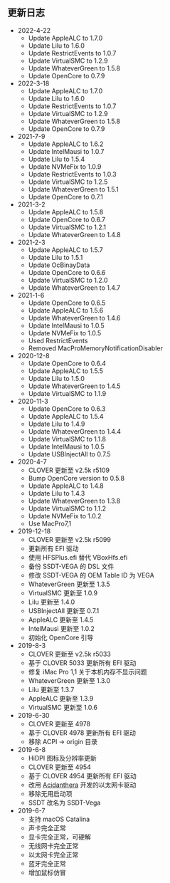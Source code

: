 ## 更新日志

- 2022-4-22
  - Update AppleALC to 1.7.0
  - Update Lilu to 1.6.0
  - Update RestrictEvents to 1.0.7
  - Update VirtualSMC to 1.2.9
  - Update WhateverGreen to 1.5.8
  - Update OpenCore to 0.7.9
- 2022-3-18
  - Update AppleALC to 1.7.0
  - Update Lilu to 1.6.0
  - Update RestrictEvents to 1.0.7
  - Update VirtualSMC to 1.2.9
  - Update WhateverGreen to 1.5.8
  - Update OpenCore to 0.7.9
- 2021-7-9
  - Update AppleALC to 1.6.2
  - Update IntelMausi to 1.0.7
  - Update Lilu to 1.5.4
  - Update NVMeFix to 1.0.9
  - Update RestrictEvents to 1.0.3
  - Update VirtualSMC to 1.2.5
  - Update WhateverGreen to 1.5.1
  - Update OpenCore to 0.7.1
- 2021-3-2
  - Update AppleALC to 1.5.8
  - Update OpenCore to 0.6.7
  - Update VirtualSMC to 1.2.1
  - Update WhateverGreen to 1.4.8
- 2021-2-3
  - Update AppleALC to 1.5.7
  - Update Lilu to 1.5.1
  - Update OcBinayData
  - Update OpenCore to 0.6.6
  - Update VirtualSMC to 1.2.0
  - Update WhateverGreen to 1.4.7
- 2021-1-6
  - Update OpenCore to 0.6.5
  - Update AppleALC to 1.5.6
  - Update WhateverGreen to 1.4.6
  - Update IntelMausi to 1.0.5
  - Update NVMeFix to 1.0.5
  - Used RestrictEvents
  - Removed MacProMemoryNotificationDisabler
- 2020-12-8
  - Update OpenCore to 0.6.4
  - Update AppleALC to 1.5.5
  - Update Lilu to 1.5.0
  - Update WhateverGreen to 1.4.5
  - Update VirtualSMC to 1.1.9
- 2020-11-3
  - Update OpenCore to 0.6.3
  - Update AppleALC to 1.5.4
  - Update Lilu to 1.4.9
  - Update WhateverGreen to 1.4.4
  - Update VirtualSMC to 1.1.8
  - Update IntelMausi to 1.0.5
  - Update USBInjectAll to 0.7.5
- 2020-4-7
  - CLOVER 更新至 v2.5k r5109
  - Bump OpenCore version to 0.5.8
  - Update AppleALC to 1.4.8
  - Update Lilu to 1.4.3
  - Update WhateverGreen to 1.3.8
  - Update VirtualSMC to 1.1.2
  - Update NVMeFix to 1.0.2
  - Use MacPro7,1
- 2019-12-18
  - CLOVER 更新至 v2.5k r5099
  - 更新所有 EFI 驱动
  - 使用 HFSPlus.efi 替代 VBoxHfs.efi
  - 备份 SSDT-VEGA 的 DSL 文件
  - 修改 SSDT-VEGA 的 OEM Table ID 为 VEGA
  - WhateverGreen 更新至 1.3.5
  - VirtualSMC 更新至 1.0.9
  - Lilu 更新至 1.4.0
  - USBInjectAll 更新至 0.7.1
  - AppleALC 更新至 1.4.5
  - IntelMausi 更新至 1.0.2
  - 初始化 OpenCore 引导
- 2019-8-3
  - CLOVER 更新至 v2.5k r5033
  - 基于 CLOVER 5033 更新所有 EFI 驱动
  - 修复 iMac Pro 1,1 关于本机内存不显示问题
  - WhateverGreen 更新至 1.3.0
  - Lilu 更新至 1.3.7
  - AppleALC 更新至 1.3.9
  - VirtualSMC 更新至 1.0.6
- 2019-6-30
  - CLOVER 更新至 4978
  - 基于 CLOVER 4978 更新所有 EFI 驱动
  - 移除 ACPI -> origin 目录
- 2019-6-8
  - HiDPI 图标及分辨率更新
  - CLOVER 更新至 4954
  - 基于 CLOVER 4954 更新所有 EFI 驱动
  - 改用 [Acidanthera](https://github.com/acidanthera) 开发的以太网卡驱动
  - 移除无用启动项
  - SSDT 改名为 SSDT-Vega
- 2019-6-7
  - 支持 macOS Catalina
  - 声卡完全正常
  - 显卡完全正常，可硬解
  - 无线网卡完全正常
  - 以太网卡完全正常
  - 蓝牙完全正常
  - 增加鼠标仿冒

